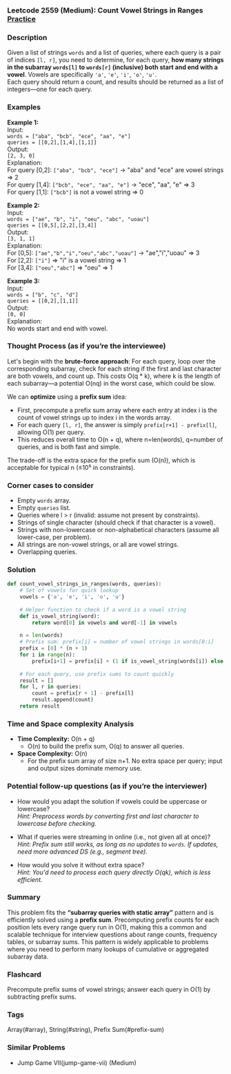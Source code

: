 ### Leetcode 2559 (Medium): Count Vowel Strings in Ranges [Practice](https://leetcode.com/problems/count-vowel-strings-in-ranges)

### Description  
Given a list of strings `words` and a list of queries, where each query is a pair of indices `[l, r]`, you need to determine, for each query, **how many strings in the subarray `words[l]` to `words[r]` (inclusive) both start and end with a vowel**. Vowels are specifically `'a'`, `'e'`, `'i'`, `'o'`, `'u'`.  
Each query should return a count, and results should be returned as a list of integers—one for each query.

### Examples  

**Example 1:**  
Input:  
`words = ["aba", "bcb", "ece", "aa", "e"]`  
`queries = [[0,2],[1,4],[1,1]]`  
Output:  
`[2, 3, 0]`  
Explanation:  
For query [0,2]: `["aba", "bcb", "ece"]` → "aba" and "ece" are vowel strings ⇒ 2  
For query [1,4]: `["bcb", "ece", "aa", "e"]` → "ece", "aa", "e" ⇒ 3  
For query [1,1]: `["bcb"]` is not a vowel string ⇒ 0

**Example 2:**  
Input:  
`words = ["ae", "b", "i", "oeu", "abc", "uoau"]`  
`queries = [[0,5],[2,2],[3,4]]`  
Output:  
`[3, 1, 1]`  
Explanation:  
For [0,5]: `["ae","b","i","oeu","abc","uoau"]` → "ae","i","uoau" ⇒ 3  
For [2,2]: `["i"]` ⇒ "i" is a vowel string ⇒ 1  
For [3,4]: `["oeu","abc"]` ⇒ "oeu" ⇒ 1

**Example 3:**  
Input:  
`words = ["b", "c", "d"]`  
`queries = [[0,2],[1,1]]`  
Output:  
`[0, 0]`  
Explanation:  
No words start and end with vowel.

### Thought Process (as if you’re the interviewee)  
Let's begin with the **brute-force approach**: For each query, loop over the corresponding subarray, check for each string if the first and last character are both vowels, and count up. This costs O(q \* k), where k is the length of each subarray—a potential O(nq) in the worst case, which could be slow.

We can **optimize** using a **prefix sum** idea:
- First, precompute a prefix sum array where each entry at index i is the count of vowel strings up to index i in the words array.
- For each query `[l, r]`, the answer is simply `prefix[r+1] - prefix[l]`, allowing O(1) per query.
- This reduces overall time to O(n + q), where n=len(words), q=number of queries, and is both fast and simple.

The trade-off is the extra space for the prefix sum (O(n)), which is acceptable for typical n (≤10⁵ in constraints).

### Corner cases to consider  
- Empty `words` array.
- Empty `queries` list.
- Queries where l > r (invalid: assume not present by constraints).
- Strings of single character (should check if that character is a vowel).
- Strings with non-lowercase or non-alphabetical characters (assume all lower-case, per problem).
- All strings are non-vowel strings, or all are vowel strings.
- Overlapping queries.

### Solution

```python
def count_vowel_strings_in_ranges(words, queries):
    # Set of vowels for quick lookup
    vowels = {'a', 'e', 'i', 'o', 'u'}
    
    # Helper function to check if a word is a vowel string
    def is_vowel_string(word):
        return word[0] in vowels and word[-1] in vowels
    
    n = len(words)
    # Prefix sum: prefix[i] = number of vowel strings in words[0:i]
    prefix = [0] * (n + 1)
    for i in range(n):
        prefix[i+1] = prefix[i] + (1 if is_vowel_string(words[i]) else 0)
    
    # For each query, use prefix sums to count quickly
    result = []
    for l, r in queries:
        count = prefix[r + 1] - prefix[l]
        result.append(count)
    return result
```

### Time and Space complexity Analysis  

- **Time Complexity:** O(n + q)  
  - O(n) to build the prefix sum, O(q) to answer all queries.
- **Space Complexity:** O(n)  
  - For the prefix sum array of size n+1. No extra space per query; input and output sizes dominate memory use.

### Potential follow-up questions (as if you’re the interviewer)  

- How would you adapt the solution if vowels could be uppercase or lowercase?  
  *Hint: Preprocess words by converting first and last character to lowercase before checking.*

- What if queries were streaming in online (i.e., not given all at once)?  
  *Hint: Prefix sum still works, as long as no updates to `words`. If updates, need more advanced DS (e.g., segment tree).*

- How would you solve it without extra space?  
  *Hint: You'd need to process each query directly O(qk), which is less efficient.*

### Summary
This problem fits the **“subarray queries with static array”** pattern and is efficiently solved using a **prefix sum**. Precomputing prefix counts for each position lets every range query run in O(1), making this a common and scalable technique for interview questions about range counts, frequency tables, or subarray sums. This pattern is widely applicable to problems where you need to perform many lookups of cumulative or aggregated subarray data.


### Flashcard
Precompute prefix sums of vowel strings; answer each query in O(1) by subtracting prefix sums.

### Tags
Array(#array), String(#string), Prefix Sum(#prefix-sum)

### Similar Problems
- Jump Game VII(jump-game-vii) (Medium)